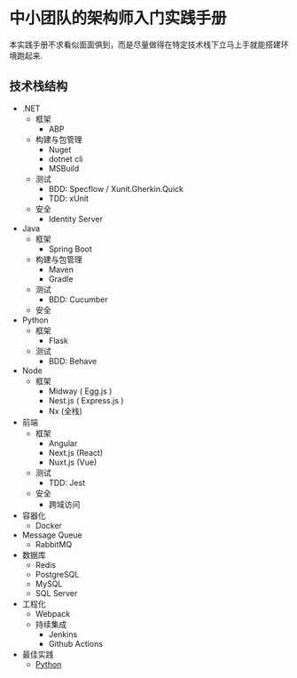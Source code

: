 # 中小团队的架构师入门实践手册

本实践手册不求看似面面俱到，而是尽量做得在特定技术栈下立马上手就能搭建环境跑起来.

## 技术栈结构

* .NET
  * 框架
    * ABP
  * 构建与包管理
    * Nuget
    * dotnet cli
    * MSBuild
  * 测试
    * BDD: Specflow / Xunit.Gherkin.Quick
    * TDD: xUnit
  * 安全
    * Identity Server
* Java
  * 框架
    * Spring Boot
  * 构建与包管理
    * Maven
    * Gradle
  * 测试
    * BDD: Cucumber
  * 安全
* Python
  * 框架
    * Flask
  * 测试
    * BDD: Behave  
* Node
  * 框架
    * Midway ( Egg.js )
    * Nest.js ( Express.js )
    * Nx (全栈)
* 前端
  * 框架
    * Angular
    * Next.js (React)
    * Nuxt.js (Vue)
  * 测试
    * TDD: Jest
  * 安全
    * 跨域访问
* 容器化
  * Docker
* Message Queue
  * RabbitMQ
* 数据库
  * Redis
  * PostgreSQL
  * MySQL
  * SQL Server
* 工程化
  * Webpack
  * 持续集成
    * Jenkins
    * Github Actions
* 最佳实践
  * [Python](pythonguidecn.readthedocs.io/zh/latest/index.html)